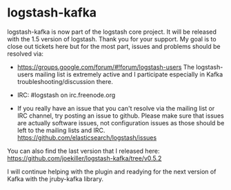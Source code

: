 # logstash-kafka

logstash-kafka is now part of the logstash core project.  It will be released with the 1.5 version of logstash.  Thank
you for your support.  My goal is to close out tickets here but for the most part, issues and problems should be
resolved via:

  * https://groups.google.com/forum/#!forum/logstash-users The logstash-users mailing list is extremely active and I 
  participate especially in Kafka troubleshooting/discussion there.
  
  * IRC: #logstash on irc.freenode.org
  
  * If you really have an issue that you can't resolve via the mailing list or IRC channel, try posting an issue to
  github.  Please make sure that issues are actually software issues, not configuration issues as those should be left
  to the mailing lists and IRC. https://github.com/elasticsearch/logstash/issues

You can also find the last version that I released here: https://github.com/joekiller/logstash-kafka/tree/v0.5.2

I will continue helping with the plugin and readying for the next version of Kafka with the jruby-kafka library.
